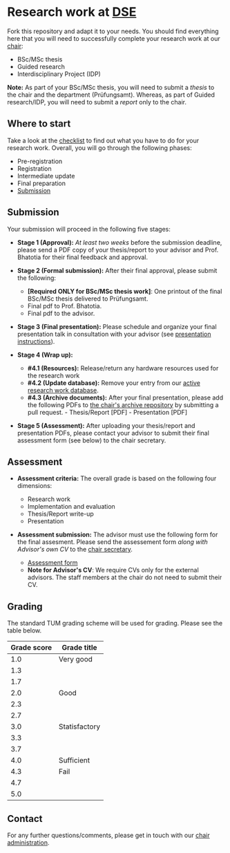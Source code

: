# Research work at [DSE](https://dse.in.tum.de/)

Fork this repository and adapt it to your needs. You should find everything here
that you will need to successfully complete your research work at our [chair](https://dse.in.tum.de/theses/):  

   * BSc/MSc thesis
   * Guided research
   * Interdisciplinary Project (IDP)

**Note:** As part of your BSc/MSc thesis, you will need to submit a *thesis* to the chair and the department (Prüfungsamt). Whereas, as part of Guided research/IDP, you will need to submit a *report* only to the chair.

## Where to start

Take a look at the [checklist](checklist.md) to find out what you have to do for
your research work. Overall, you will go through the following phases:
  * Pre-registration 
  * Registration
  * Intermediate update
  * Final preparation
  * [Submission](README.md#Submission)
  
## Submission

Your submission will proceed in the following five stages:

-  **Stage 1 (Approval):** *At least two weeks* before the submission deadline, please send a PDF copy of your thesis/report to your advisor and Prof. Bhatotia for their final feedback and approval.

- **Stage 2 (Formal submission):** After their final approval, please submit the following:

    * **[Required ONLY for BSc/MSc thesis work]**: One printout of the final BSc/MSc thesis delivered to Prüfungsamt.
    * Final pdf to Prof. Bhatotia.
    * Final pdf to the advisor.

- **Stage 3 (Final presentation):** Please schedule and organize your final presentation talk in consultation with your advisor (see [presentation instructions](talk/README.md)).

- **Stage 4 (Wrap up):**
    - **#4.1 (Resources):** Release/return any hardware resources used for the research work
    - **#4.2 (Update database):** Remove your entry from our [active research work database](https://github.com/TUM-DSE/research-work-archive/blob/main/active_research.md).
    - **#4.3 (Archive documents):** After your final presentation, please add the following PDFs to [the chair's archive repository](https://github.com/TUM-DSE/research-work-archive) by submitting a pull request. 
          - Thesis/Report [PDF]
          - Presentation [PDF]

- **Stage 5 (Assessment):**  After uploading your thesis/report and presentation PDFs, please contact your advisor to submit their final assessment form (see below) to the chair secretary. 

## Assessment 

- **Assessment criteria:**  The overall grade is based on the following four dimensions:

    * Research work
    * Implementation and evaluation
    * Thesis/Report write-up
    * Presentation


- **Assessment submission:** The advisor must use the following form for the final assesment. Please send the assessement form *along with Advisor's own CV* to the [chair secretary](https://dse.in.tum.de/contact/).
    * [Assessment form](https://docs.google.com/document/d/1Isy1vj3w-B3UzykZMwliBM8m0YdpLMrTRgCtAUVF0so/edit?usp=sharing) 
    * **Note for Advisor's CV**: We require CVs only for the external advisors. The staff members at the chair do not need to submit their CV.

## Grading
The standard TUM grading scheme will be used for grading. Please see the table below.

| Grade score       | Grade title   |
|-------------------|---------------|
| 1.0               | Very good     |
| 1.3               |               |
| 1.7               |               |
| 2.0               | Good          |
| 2.3               |               |
| 2.7               |               |
| 3.0               | Statisfactory |
| 3.3               |               |
| 3.7               |               |
| 4.0               | Sufficient    |
| 4.3               | Fail          |
| 4.7               |               |
| 5.0               |               |

## Contact

For any further questions/comments, please get in touch with our [chair administration](https://dse.in.tum.de/contact/).
